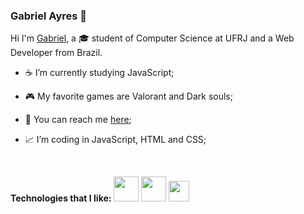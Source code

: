 ### Gabriel Ayres 👋

Hi I'm [Gabriel](https://www.linkedin.com/in/gabriel-ayres-fortunato/), a 🎓 student of Computer Science at UFRJ and a Web Developer from Brazil.

- :coffee: I’m currently studying JavaScript;

- :video_game: My favorite games are Valorant and Dark souls;  

- :e-mail: You can reach me [here](https://www.linkedin.com/in/gabriel-ayres-fortunato/);
  
- 📈 I’m coding in JavaScript, HTML and CSS;
<br />

**Technologies that I like:**
<img src="https://cdn.jsdelivr.net/gh/devicons/devicon/icons/html5/html5-original-wordmark.svg"  width="40" height="40" /> 
<img src="https://cdn.jsdelivr.net/gh/devicons/devicon/icons/css3/css3-original-wordmark.svg"   width="40" height="40" /> 
<img src="https://cdn.jsdelivr.net/gh/devicons/devicon/icons/javascript//javascript-original.svg"   width="33" height="33" /> 


<!--
**INeonysI/INeonysI** is a ✨ _special_ ✨ repository because its `README.md` (this file) appears on your GitHub profile.

Here are some ideas to get you started:

- 🔭 I’m currently working on ...
- 🌱 I’m currently learning ...
- 👯 I’m looking to collaborate on ...
- 🤔 I’m looking for help with ...
- 💬 Ask me about ...
- 📫 How to reach me: ...
- 😄 Pronouns: ...
- ⚡ Fun fact: ...
-->
